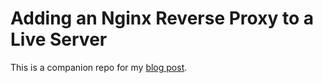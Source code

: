 # Adding an Nginx Reverse Proxy to a Live Server

This is a companion repo for my [blog post](https://heap.ch/blog/2019/06/25/nginx-migration/).
